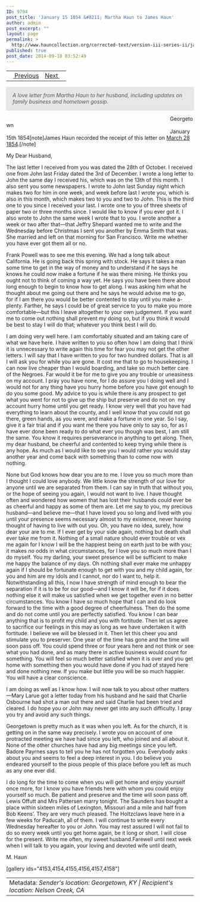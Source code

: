 ```yaml
---
ID: 9794
post_title: 'January 15 1854 &#8211; Martha Haun to James Haun'
author: admin
post_excerpt: ""
layout: page
permalink: >
  http://www.hauncollection.org/corrected-text/version-iii-series-ii/january-15-1854-martha-haun-to-james-haun/
published: true
post_date: 2014-09-18 03:52:49
---
```

<table style="width: 100%;">
<tbody>
<tr>
<td style="text-align: left;"><a title="January 6 1854" href="http://www.hauncollection.org/version-3/version-iii-series-ii/january-6-1854-martha-haun-to-james-haun/"><img src="https://lh3.googleusercontent.com/-EFJpxxNiPNw/VqgtWBCZrMI/AAAAAAAAAFU/WfY4lPFWWkg/s800-Ic42/Soeb-Plain-Arrows-8-10px.png" alt="" width="10" height="10" /> Previous</a></td>
<td style="text-align: right;"><a title="January 22 1854" href="http://www.hauncollection.org/version-3/version-iii-series-ii/january-22-1854-martha-haun-to-james-haun/">Next <img src="https://lh3.googleusercontent.com/-67k0cYlpXHw/VqgtWKz1MXI/AAAAAAAAAFU/k9PW_Piyurk/s800-Ic42/Soeb-Plain-Arrows-5-10px.png" alt="" width="10" height="10" /></a></td>
</tr>
</tbody>
</table>
<p style="padding: 12px 16px 14px 16px; color: #555555; background-color: #e8e7e7; border: #d2d0cf 1px solid;"><em>A love letter from Martha Haun to her husband, including updates on family business and hometown gossip.
</em></p>
<span style="margin-left: 440px;">Georgetown</span>
<span style="margin-left: 440px;">January 15th 1854[note]James Haun recorded the receipt of this letter on <a title="March 1854" href="http://www.hauncollection.org/version-3/version-iii-series-i/march-1854/" target="_blank" rel="noopener">March 28 1854</a>.[/note]</span>

My Dear Husband,

The last letter I received from you was dated the 28th of October. I received one from John last Friday dated the 3rd of December. I wrote a long letter to John the same day I received his, which was on the 13th of this month. I  also sent you some newspapers. I wrote to John last Sunday night which makes two for him in one week, and week before last I wrote you, which is also in this month, which makes two to you and two to John. This is the third one to you since I received your last. I wrote one to you of three sheets of paper two or three months since. I would like to know if you ever got it. I also wrote to John the same week I wrote that to you. I wrote another a week or two after that—that Jeffry Shepard wanted me to write and the Wednesday before Christmas I sent you another by Emma Smith that was. She married and left on that morning for San Francisco. Write me whether you have ever got them all or no.

Frank Powell was to see me this evening. We had a long talk about California. He is going back this spring with stock. He says it takes a man some time to get in the way of money and to understand if he says he knows he could now make a fortune if he was there mining. He thinks you ought not to think of coming a way yet. He says you have been there about long enough to begin to know how to get along. I was asking him what he thought about me going out there and he says he would advise me to go, for if I am there you would be better contented to stay until you make a-plenty. Farther, he says I could be of great service to you to make you more comfortable—but this I leave altogether to your own judgement. If you want me to come out nothing shall prevent my doing so, but if you think it would be best to stay I will do that; whatever you think best I will do.

I am doing very well here. I am comfortably situated and am taking care of what we have here. I have written to you so often how I am doing that I think it is unnecessary to write again this time for fear you may not get the other letters. I will say that I have written to you for two hundred dollars. That is all I will ask you for while you are gone. It cost me that to go to housekeeping. I can now live cheaper than I would boarding, and take so much better care of the Negroes. Far would it be for me to give you any trouble or uneasiness on my account. I pray you have none, for I do assure you I doing well and I would not for any thing have you hurry home before you have got enough to do you some good. My advice to you is while there is any prospect to get what you went for not to give up the ship but preserve and do not on  my account hurry home until you get ready. I know very well that you have had everything to learn about the county, and I well know that you could not go there, green hands, as you were, and make a fortune in one year. So I say, give it a fair trial and if you want me there you have only to say so, for as I have ever done been ready to do what ever you though was best, I am still the same. You know it requires perseverance in anything to get along. Then, my dear husband, be cheerful and contented to keep trying while there is  any hope. As much as I would like to see you I would rather you would stay another year and come back with something than to come now with nothing.

None but God knows how dear you are to me. I love you so much more than I thought I could love anybody. We little know the strength of our love for anyone until we are separated from them. I can say in truth that without you, or the hope of seeing you again, I would not want to live. I have thought often and wondered how women that has lost their husbands could ever be as cheerful and happy as some of them are. Let me say to you, my precious husband—and believe me—that I have loved you so long and lived with you until your presence seems necessary almost to my existence, never having thought of having to live with out you. Oh, you have no idea, surely, how dear your are to me. If I ever get by your side again, nothing but death shall ever take me from it. Nothing of a small nature should ever trouble or vex me again for I know I will be the happiest being on earth just to be with you; it makes no odds in what circumstances, for I love you so much more than I do myself. You my darling, your sweet presence will be sufficient to make me happy the balance of my days. Oh nothing shall ever make me unhappy again if I should be fortunate enough to get with you and my child again, for you and him are my idols and I cannot, nor do I want to, help it. Notwithstanding all this, I now I have strength of mind enough to bear the separation if it is to be for our good—and I know it will be, for if it does nothing else it will make us satisfied when we get together even in no better circumstances. You know I have so much hope that I can and do look forward to the time with a good degree of cheerfulness. Then do the some and do not come until you are perfectly satisfied. You know I can bear anything that is to profit my child and you with fortitude. Then let us agree to sacrifice our feelings in this may as long as we have undertaken it with fortitude. I believe we will be blessed in it. Then let this cheer you and stimulate you to preserver. One year of the time has gone and the time will soon pass off. You could spend three or four years here and not think or see what you had done, and as many there in active business would count for something. You will feel so much better satisfied when it is over and you get home with something then you would have done if you had of stayed here and done nothing new. If you make but little you will be so much happier. You will have a clear conscience.

I am doing as well as I know how. I will now talk to you about other matters—Mary Larue got a letter today from his husband and he said that Charlie Osbourne had shot a man out there and said Charlie had been tried and cleared. I do hope you or John may never get into any such difficulty. I pray you try and avoid any such things.

Georgetown is pretty much as it was when you left. As for the church, it is getting on in the same way precisely. I wrote you on account of one protracted meeting we have had since you left, who joined and all about it. None of the other churches have had any big
meetings since you left. Badore Payrnes says to tell you he has not forgotten you. Everybody asks about you and seems to feel a deep interest in you. I do believe you endeared yourself to the pious people of this place before you left as much as any one ever did.

I do long for the time to come when you will get home and enjoy yourself once more, for I know you have friends here with whom you could enjoy yourself so much. Be patient and preserve and the time will soon pass off. Lewis Offutt and Mrs Pattersen marry tonight. The Saunders has bought a place within sixteen miles of Lexington, Missouri and a mile and half from Bob Keens’. They are very much pleased. The Holtzclaws leave here in a few weeks for Paducah, all of them. I will continue to write every Wednesday hereafter to you or John. You may rest assured I will not fail to do so every week until you get home again, be it long or short. I will close for the present. Write me often, my sweet husband.Farewell until next week when I will talk to you again, your loving and devoted wife until death,

M. Haun

[gallery ids="4153,4154,4155,4156,4157,4158"]
<table style="width: 100%;">
<tbody>
<tr>
<td>Metadata: <em>Sender's location: Georgetown, KY | Recipient's location: Nelson Creek, CA</em></td>
</tr>
</tbody>
</table>